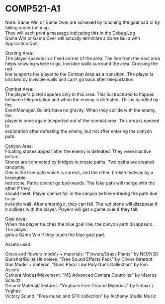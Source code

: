 # COMP521-A1

Note: Game Win or Game Over are achieved by touching the goal pad or by falling under the map.<br>
They will each print a message indicating this in the Debug.Log<br>
Game Win or Game Over will actually terminate a Game Build with Application.Quit.<br>

Starting Area:<br>
 The player spawns in a fixed corner of the area. The line from the next area<br>
 helps knowing where to go. Invisible walls surround the area. Crossing the red<br>
 line teleports the player to the Combat Area as a transition. The player is<br>
 blocked by invisible walls and can't go back after teleportation.<br>
 
 Combat Area:<br>
 The player's pistol appears only in this area. This is structured to happen<br>
 between teleportation and when the enemy is defeated. This is handled by the<br>
 EventManager. Bullets have no gravity. When they collide with the enemy, the<br>
 player is once again teleported out of the combat area. This area is opened to<br>
 exploration after defeating the enemy, but not after entering the canyon path.<br>
 
 Canyon Area:<br>
 Floating stones appear after the enemy is defeated. They were inactive before.<br>
 Stones are connected by bridges to create paths. Two paths are created randomly.<br>
 One is the true path which is correct, and the other, broken midway by a breakable<br>
 red stone. Paths cannot go backwards. The fake path will merge with the other if they<br>
 should meet. Player cannot fall in the canyon before entering the path due to an<br>
 invisible wall. After entering it, they can fall. The red stone will disappear if<br>
 it collides with the player. Players will get a game over if they fall.<br>
 
 Goal Area:<br>
 When the player touches the blue goal line, the canyon path disappears. The player<br>
 gets a Game Win if they touch the blue goal pad.<br>


Assets used:

Grass and flowers models + materials: "Flowers/Grass Plants" by NEON3D<br>
Gunshot/Bullet Hit noises: "Free Sound Effects Pack" by Olivier Girardot<br>
Gun Model + material: "Guns Pack: Low Poly Guns Collection" by Fun Assets<br>
Camera Modes/Movement: "MS Advanced Camera Controller" by Marcos Schultz<br>
Ground Material/Textures: "Yughues Free Ground Materials" by Nobiax / Yughes<br>
Victory Sound: "Free music and SFX collection" by Alchemy Studio Music<br>